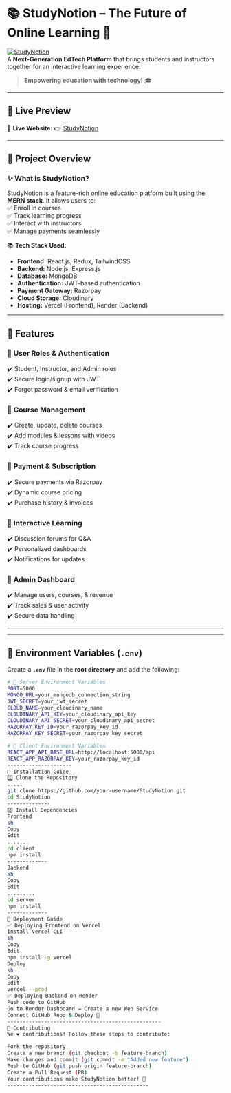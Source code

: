 # 📚 StudyNotion – The Future of Online Learning 🚀  

[![StudyNotion](https://img.shields.io/badge/Live%20Project-View%20Now-brightgreen?style=for-the-badge)](https://studynotion-edtech-project.vercel.app/)  
A **Next-Generation EdTech Platform** that brings students and instructors together for an interactive learning experience.  

> **Empowering education with technology!** 🎓  

---

## 🌟 **Live Preview**  
🔗 **Live Website:** 👉 [StudyNotion](https://studynotion-edtech-project.vercel.app/)  

---

## 🎯 **Project Overview**  

### ✨ **What is StudyNotion?**  
StudyNotion is a feature-rich online education platform built using the **MERN stack**. It allows users to:  
✅ Enroll in courses  
✅ Track learning progress  
✅ Interact with instructors  
✅ Manage payments seamlessly  

📚 **Tech Stack Used:**  
- **Frontend:** React.js, Redux, TailwindCSS  
- **Backend:** Node.js, Express.js  
- **Database:** MongoDB  
- **Authentication:** JWT-based authentication  
- **Payment Gateway:** Razorpay  
- **Cloud Storage:** Cloudinary  
- **Hosting:** Vercel (Frontend), Render (Backend)  

---

## 🚀 **Features**  

### 🔹 **User Roles & Authentication**  
✔️ Student, Instructor, and Admin roles  
✔️ Secure login/signup with JWT  
✔️ Forgot password & email verification  

### 🔹 **Course Management**  
✔️ Create, update, delete courses  
✔️ Add modules & lessons with videos  
✔️ Track course progress  

### 🔹 **Payment & Subscription**  
✔️ Secure payments via Razorpay  
✔️ Dynamic course pricing  
✔️ Purchase history & invoices  

### 🔹 **Interactive Learning**  
✔️ Discussion forums for Q&A  
✔️ Personalized dashboards  
✔️ Notifications for updates  

### 🔹 **Admin Dashboard**  
✔️ Manage users, courses, & revenue  
✔️ Track sales & user activity  
✔️ Secure data handling  

---


---

## 🔑 **Environment Variables (`.env`)**  

Create a **`.env`** file in the **root directory** and add the following:  

```sh
# 🚀 Server Environment Variables
PORT=5000
MONGO_URL=your_mongodb_connection_string
JWT_SECRET=your_jwt_secret
CLOUD_NAME=your_cloudinary_name
CLOUDINARY_API_KEY=your_cloudinary_api_key
CLOUDINARY_API_SECRET=your_cloudinary_api_secret
RAZORPAY_KEY_ID=your_razorpay_key_id
RAZORPAY_KEY_SECRET=your_razorpay_key_secret

# 🚀 Client Environment Variables
REACT_APP_API_BASE_URL=http://localhost:5000/api
REACT_APP_RAZORPAY_KEY=your_razorpay_key_id
---------------------
🚀 Installation Guide
1️⃣ Clone the Repository
.....
git clone https://github.com/your-username/StudyNotion.git
cd StudyNotion
--------------
2️⃣ Install Dependencies
Frontend
sh
Copy
Edit
.......
cd client
npm install
-------------
Backend
sh
Copy
Edit
.........
cd server
npm install
-------------
🚀 Deployment Guide
✅ Deploying Frontend on Vercel
Install Vercel CLI
sh
Copy
Edit
npm install -g vercel
Deploy
sh
Copy
Edit
vercel --prod
✅ Deploying Backend on Render
Push code to GitHub
Go to Render Dashboard → Create a new Web Service
Connect GitHub Repo & Deploy 🚀
--------------------------------------------------
🤝 Contributing
We ❤️ contributions! Follow these steps to contribute:

Fork the repository
Create a new branch (git checkout -b feature-branch)
Make changes and commit (git commit -m "Added new feature")
Push to GitHub (git push origin feature-branch)
Create a Pull Request (PR)
Your contributions make StudyNotion better! 🌟
----------------------------------------------

 
